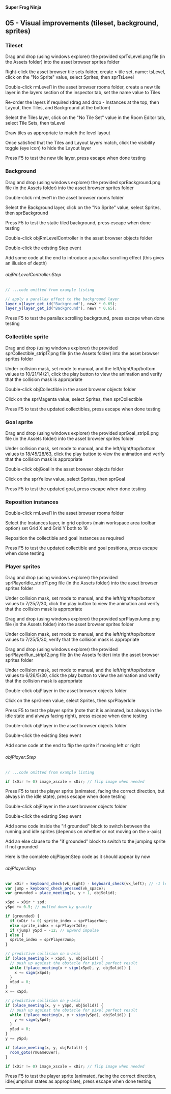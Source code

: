 #### Super Frog Ninja

## 05 - Visual improvements (tileset, background, sprites)

### Tileset

Drag and drop (using windows explorer) the provided sprTsLevel.png file (in the Assets folder) into the asset browser sprites folder

Right-click the asset browser tile sets folder, create > tile set, name: tsLevel, click on the "No Sprite" value, select Sprites, then sprTsLevel

Double-click rmLevel1 in the asset browser rooms folder, create a new tile layer in the layers section of the inspector tab, set the name value to Tiles

Re-order the layers if required (drag and drop - Instances at the top, then Layout, then Tiles, and Background at the bottom)

Select the Tiles layer, click on the "No Tile Set" value in the Room Editor tab, select Tile Sets, then tsLevel

Draw tiles as appropriate to match the level layout

Once satisfied that the Tiles and Layout layers match, click the visibility toggle (eye icon) to hide the Layout layer

Press F5 to test the new tile layer, press escape when done testing

### Background

Drag and drop (using windows explorer) the provided sprBackground.png file (in the Assets folder) into the asset browser sprites folder

Double-click rmLevel1 in the asset browser rooms folder

Select the Background layer, click on the "No Sprite" value, select Sprites, then sprBackground

Press F5 to test the static tiled background, press escape when done testing

Double-click objRmLevelController in the asset browser objects folder

Double-click the existing Step event

Add some code at the end to introduce a parallax scrolling effect (this gives an illusion of depth)

###### objRmLevelController:Step
```javascript
// ...code omitted from example listing

// apply a parallax effect to the background layer
layer_x(layer_get_id("Background"), newX * 0.65);
layer_y(layer_get_id("Background"), newY * 0.65);
```

Press F5 to test the parallax scrolling background, press escape when done testing

### Collectible sprite

Drag and drop (using windows explorer) the provided sprCollectible_strip17.png file (in the Assets folder) into the asset browser sprites folder

Under collision mask, set mode to manual, and the left/right/top/bottom values to 10/21/14/21, click the play button to view the animation and verify that the collision mask is appropriate

Double-click objCollectible in the asset browser objects folder

Click on the sprMagenta value, select Sprites, then sprCollectible

Press F5 to test the updated collectibles, press escape when done testing

### Goal sprite

Drag and drop (using windows explorer) the provided sprGoal_strip8.png file (in the Assets folder) into the asset browser sprites folder

Under collision mask, set mode to manual, and the left/right/top/bottom values to 18/45/28/63, click the play button to view the animation and verify that the collision mask is appropriate

Double-click objGoal in the asset browser objects folder

Click on the sprYellow value, select Sprites, then sprGoal

Press F5 to test the updated goal, press escape when done testing

### Reposition instances

Double-click rmLevel1 in the asset browser rooms folder

Select the Instances layer, in grid options (main workspace area toolbar option) set Grid X and Grid Y both to 16

Reposition the collectible and goal instances as required

Press F5 to test the updated collectible and goal positions, press escape when done testing

### Player sprites

Drag and drop (using windows explorer) the provided sprPlayerIdle_strip11.png file (in the Assets folder) into the asset browser sprites folder

Under collision mask, set mode to manual, and the left/right/top/bottom values to 7/25/7/30, click the play button to view the animation and verify that the collision mask is appropriate

Drag and drop (using windows explorer) the provided sprPlayerJump.png file (in the Assets folder) into the asset browser sprites folder

Under collision mask, set mode to manual, and the left/right/top/bottom values to 7/25/5/30, verify that the collision mask is appropriate

Drag and drop (using windows explorer) the provided sprPlayerRun_strip12.png file (in the Assets folder) into the asset browser sprites folder

Under collision mask, set mode to manual, and the left/right/top/bottom values to 6/26/5/30, click the play button to view the animation and verify that the collision mask is appropriate

Double-click objPlayer in the asset browser objects folder

Click on the sprGreen value, select Sprites, then sprPlayerIdle

Press F5 to test the player sprite (note that it is animated, but always in the idle state and always facing right), press escape when done testing

Double-click objPlayer in the asset browser objects folder

Double-click the existing Step event

Add some code at the end to flip the sprite if moving left or right

###### objPlayer:Step
```javascript
// ...code omitted from example listing

if (xDir != 0) image_xscale = xDir; // flip image when needed
```

Press F5 to test the player sprite (animated, facing the correct direction, but always in the idle state), press escape when done testing

Double-click objPlayer in the asset browser objects folder

Double-click the existing Step event

Add some code inside the "if grounded" block to switch between the running and idle sprites (depends on whether or not moving on the x-axis)

Add an else clause to the "if grounded" block to switch to the jumping sprite if not grounded

Here is the complete objPlayer:Step code as it should appear by now

###### objPlayer:Step
```javascript
var xDir = keyboard_check(vk_right) - keyboard_check(vk_left); // -1 left, 0 none, +1 right
var jump = keyboard_check_pressed(vk_space);
var grounded = place_meeting(x, y + 1, objSolid);

xSpd = xDir * spd;
ySpd += 0.5; // pulled down by gravity

if (grounded) {
  if (xDir != 0) sprite_index = sprPlayerRun;
  else sprite_index = sprPlayerIdle;
  if (jump) ySpd = -12; // upward impulse
} else {
  sprite_index = sprPlayerJump;
}

// predictive collision on x-axis
if (place_meeting(x + xSpd, y, objSolid)) {
  // push up against the obstacle for pixel perfect result
  while (!place_meeting(x + sign(xSpd), y, objSolid)) {
    x += sign(xSpd);
  }
  xSpd = 0;
}
x += xSpd;

// predictive collision on y-axis
if (place_meeting(x, y + ySpd, objSolid)) {
  // push up against the obstacle for pixel perfect result
  while (!place_meeting(x, y + sign(ySpd), objSolid)) {
    y += sign(ySpd);
  }
  ySpd = 0;
}
y += ySpd;

if (place_meeting(x, y, objFatal)) {
  room_goto(rmGameOver);
}

if (xDir != 0) image_xscale = xDir; // flip image when needed
```

Press F5 to test the player sprite (animated, facing the correct direction, idle/jump/run states as appropriate), press escape when done testing

-----
